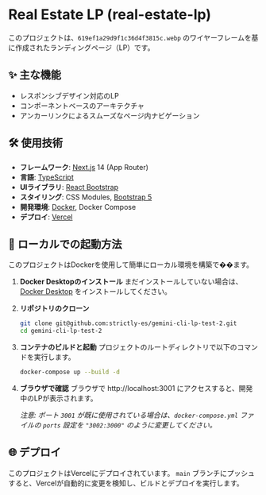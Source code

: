 # Real Estate LP (real-estate-lp)

このプロジェクトは、`619ef1a29d9f1c36d4f3815c.webp` のワイヤーフレームを基に作成されたランディングページ（LP）です。

## ✨ 主な機能

*   レスポンシブデザイン対応のLP
*   コンポーネントベースのアーキテクチャ
*   アンカーリンクによるスムーズなページ内ナビゲーション

## 🛠️ 使用技術

*   **フレームワーク**: [Next.js](https://nextjs.org/) 14 (App Router)
*   **言語**: [TypeScript](https://www.typescriptlang.org/)
*   **UIライブラリ**: [React Bootstrap](https://react-bootstrap.github.io/)
*   **スタイリング**: CSS Modules, [Bootstrap 5](https://getbootstrap.com/)
*   **開発環境**: [Docker](https://www.docker.com/), Docker Compose
*   **デプロイ**: [Vercel](https://vercel.com/)

## 🚀 ローカルでの起動方法

このプロジェクトはDockerを使用して簡単にローカル環境を構築で��ます。

1.  **Docker Desktopのインストール**
    まだインストールしていない場合は、[Docker Desktop](https://www.docker.com/products/docker-desktop/) をインストールしてください。

2.  **リポジトリのクローン**
    ```bash
    git clone git@github.com:strictly-es/gemini-cli-lp-test-2.git
    cd gemini-cli-lp-test-2
    ```

3.  **コンテナのビルドと起動**
    プロジェクトのルートディレクトリで以下のコマンドを実行します。
    ```bash
    docker-compose up --build -d
    ```

4.  **ブラウザで確認**
    ブラウザで http://localhost:3001 にアクセスすると、開発中のLPが表示されます。

    *注意: ポート `3001` が既に使用されている場合は、`docker-compose.yml` ファイルの `ports` 設定を ` "3002:3000" ` のように変更してください。*

## 🌐 デプロイ

このプロジェクトはVercelにデプロイされています。
`main` ブランチにプッシュすると、Vercelが自動的に変更を検知し、ビルドとデプロイを実行します。
